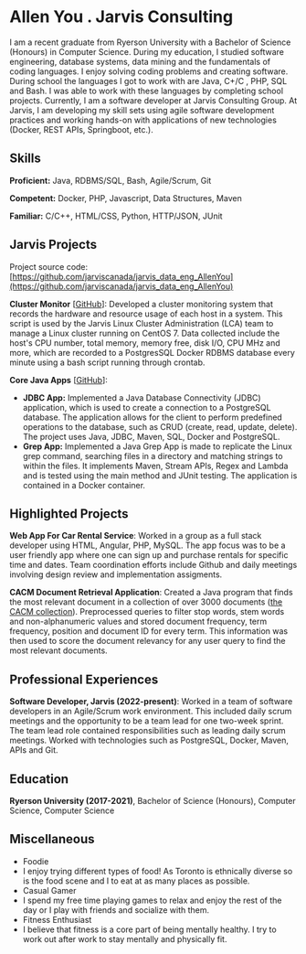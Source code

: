 # Allen You . Jarvis Consulting

I am a recent graduate from Ryerson University with a Bachelor of Science (Honours) in Computer Science. During my education, I studied software engineering, database systems, data mining and the fundamentals of coding languages. I enjoy solving coding problems and creating software. During school the languages I got to work with are Java, C+/C , PHP, SQL and Bash. I was able to work with these languages by completing school projects. Currently, I am a software developer at Jarvis Consulting Group. At Jarvis, I am developing my skill sets using agile software development practices and working hands-on with applications of new technologies (Docker, REST APIs, Springboot, etc.).

## Skills

**Proficient:** Java, RDBMS/SQL, Bash, Agile/Scrum, Git

**Competent:** Docker, PHP, Javascript, Data Structures, Maven

**Familiar:** C/C++, HTML/CSS, Python, HTTP/JSON, JUnit

## Jarvis Projects

Project source code: [https://github.com/jarviscanada/jarvis_data_eng_AllenYou](https://github.com/jarviscanada/jarvis_data_eng_AllenYou)


**Cluster Monitor** [[GitHub](https://github.com/jarviscanada/jarvis_data_eng_AllenYou/tree/master/linux_sql)]: Developed a cluster monitoring system that records the hardware and resource usage of each host in a system. This script is used by the Jarvis Linux Cluster Administration (LCA) team to manage a Linux cluster running on CentOS 7. Data collected include the host's CPU number, total memory, memory free, disk I/O, CPU MHz and more, which are recorded to a PostgresSQL Docker RDBMS database every minute using a bash script running through crontab.

**Core Java Apps** [[GitHub](https://github.com/jarviscanada/jarvis_data_eng_AllenYou/tree/master/core_java)]:
      
  - **JDBC App:** Implemented a Java Database Connectivity (JDBC) application, which is used to create a connection to a PostgreSQL database. The application allows for the client to perform predefined operations to the database, such as CRUD (create, read, update, delete). The project uses Java, JDBC, Maven, SQL, Docker and PostgreSQL.
  - **Grep App:** Implemented a Java Grep App is made to replicate the Linux grep command, searching files in a directory and matching strings to within the files. It implements Maven, Stream APIs, Regex and Lambda and is tested using the main method and JUnit testing. The application is contained in a Docker container.


## Highlighted Projects
**Web App For Car Rental Service**: Worked in a group as a full stack developer using HTML, Angular, PHP, MySQL. The app focus was to be a user friendly app where one can sign up and purchase rentals for specific time and dates. Team coordination efforts include Github and daily meetings involving design review and implementation assigments.

**CACM Document Retrieval Application**: Created a Java program that finds the most relevant document in a collection of over 3000 documents ([the CACM collection](http://ir.dcs.gla.ac.uk/resources/test_collections/cacm/)). Preprocessed queries to filter stop words, stem words and non-alphanumeric values and stored document frequency, term frequency, position and document ID for every term. This information was then used to score the document relevancy for any user query to find the most relevant documents.


## Professional Experiences

**Software Developer, Jarvis (2022-present)**: Worked in a team of software developers in an Agile/Scrum work environment. This included daily scrum meetings and the opportunity to be a team lead for one two-week sprint. The team lead role contained responsibilities such as leading daily scrum meetings. Worked with technologies such as PostgreSQL, Docker, Maven, APIs and Git.


## Education
**Ryerson University (2017-2021)**, Bachelor of Science (Honours), Computer Science, Computer Science


## Miscellaneous
- Foodie
- I enjoy trying different types of food! As Toronto is ethnically diverse so is the food scene and I to eat at as many places as possible.
- Casual Gamer
- I spend my free time playing games to relax and enjoy the rest of the day or I play with friends and socialize with them.
- Fitness Enthusiast
- I believe that fitness is a core part of being mentally healthy. I try to work out after work to stay mentally and physically fit.